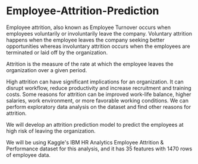 # Employee-Attrition-Prediction

Employee attrition, also known as Employee Turnover occurs when employees voluntarily or involuntarily leave the company. Voluntary attrition happens when the employee leaves the company seeking better opportunities whereas involuntary attrition occurs when the employees are terminated or laid off by the organization.

Attrition is the measure of the rate at which the employee leaves the organization over a given period.

High attrition can have significant implications for an organization. It can disrupt workflow, reduce productivity and increase recruitment and training costs. Some reasons for attrition can be improved work-life balance, higher salaries, work environment, or more favorable working conditions. We can perform exploratory data analysis on the dataset and find other reasons for attrition.

We will develop an attrition prediction model to predict the employees at high risk of leaving the organization. 

We will be using Kaggle's IBM HR Analytics Employee Attrition & Performance dataset for this analysis, and it has 35 features with 1470 rows of employee data.

